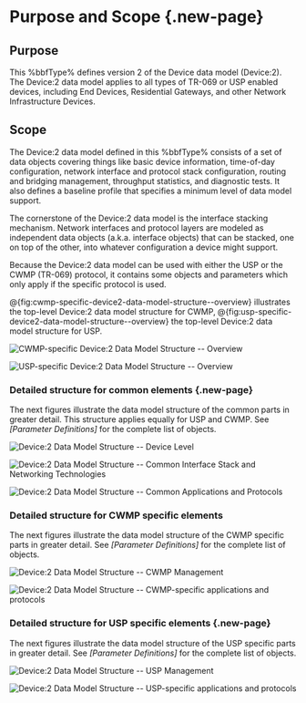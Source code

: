 # Purpose and Scope {.new-page}

## Purpose

This %bbfType% defines version 2 of the Device data model (Device:2). The Device:2 data model applies to all types of TR-069 or USP enabled devices, including End Devices, Residential Gateways, and other Network Infrastructure Devices.

## Scope

The Device:2 data model defined in this %bbfType% consists of a set of data objects covering things like basic device information, time-of-day configuration, network interface and protocol stack configuration, routing and bridging management, throughput statistics, and diagnostic tests. It also defines a baseline profile that specifies a minimum level of data model support.

The cornerstone of the Device:2 data model is the interface stacking mechanism. Network interfaces and protocol layers are modeled as independent data objects (a.k.a. interface objects) that can be stacked, one on top of the other, into whatever configuration a device might support.

Because the Device:2 data model can be used with either the USP or the CWMP (TR-069) protocol, it contains some objects and parameters which only apply if the specific protocol is used.

@{fig:cwmp-specific-device2-data-model-structure--overview} illustrates the top-level Device:2 data model structure for CWMP, @{fig:usp-specific-device2-data-model-structure--overview} the top-level Device:2 data model structure for USP.

![CWMP-specific Device:2 Data Model Structure -- Overview](/images/tr-181-2-cwmp-overview.png)

![USP-specific Device:2 Data Model Structure -- Overview](/images/tr-181-2-usp-overview.png)

### Detailed structure for common elements {.new-page}

The next figures illustrate the data model structure of the common parts in greater detail. This structure applies equally for USP and CWMP. See *[Parameter Definitions]* for the complete list of objects.

![Device:2 Data Model Structure -- Device Level](/images/tr-181-2-usp-device.png)

![Device:2 Data Model Structure -- Common Interface Stack and Networking Technologies](/images/tr-181-2-usp-ifstack.png)

![Device:2 Data Model Structure -- Common Applications and Protocols](/images/tr-181-2-usp-protocols.png)

### Detailed structure for CWMP specific elements

The next figures illustrate the data model structure of the CWMP specific parts in greater detail. See *[Parameter Definitions]* for the complete list of objects.

![Device:2 Data Model Structure -- CWMP Management](/images/tr-181-2-cwmp-cwmp-management.png)

![Device:2 Data Model Structure -- CWMP-specific applications and protocols](/images/tr-181-2-cwmp-cwmp-protocols.png)

### Detailed structure for USP specific elements {.new-page}

The next figures illustrate the data model structure of the USP specific parts in greater detail. See *[Parameter Definitions]* for the complete list of objects.

![Device:2 Data Model Structure -- USP Management](/images/tr-181-2-usp-usp-management.png)

![Device:2 Data Model Structure -- USP-specific applications and protocols](/images/tr-181-2-usp-usp-protocols.png)

